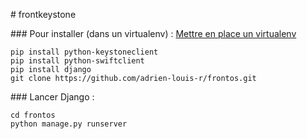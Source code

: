 # frontkeystone

### Pour installer (dans un virtualenv) : 
[Mettre en place un virtualenv](http://docs.python-guide.org/en/latest/dev/virtualenvs/ "virtualenv")

    pip install python-keystoneclient
    pip install python-swiftclient
    pip install django
    git clone https://github.com/adrien-louis-r/frontos.git

### Lancer Django :  

    cd frontos
    python manage.py runserver